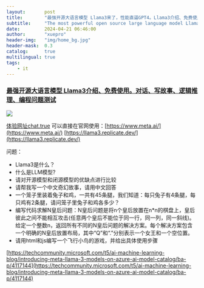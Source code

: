 ```yaml
---
layout:       post
title:        "最强开源大语言模型 Llama3来了，性能直逼GPT4。Llama3介绍、免费使用。对话、写故事、逻辑推理、编程问题测试"
subtitle:     "The most powerful open source large language model Llama3 is introduced and free to use. Conversations, story writing, logical reasoning, programming question tests"
date:         2024-04-21 06:46:00
author:       "xuepro"
header-img:   "img/home_bg.jpg"
header-mask:  0.3
catalog:      true
multilingual: true
tags:
    - it
---
```


### [最强开源大语言模型 Llama3介绍、免费使用。对话、写故事、逻辑推理、编程问题测试](https://youtu.be/GnUlEhkSfM4)
![](https://hwdong-net.github.io/blob/yt_imgs/Llama3.jpg)

[体验网址chat.true](https://chat.tune.app/)
可以直接在官网使用：[https://www.meta.ai/](https://www.meta.ai/)
[https://llama3.replicate.dev/](https://llama3.replicate.dev/)



问题：
 - Llama3是什么？
 - 什么是LLM模型?
 - 请对开源模型和闭源模型的优缺点进行比较
 - 请帮我写一个中文奇幻故事，请用中文回答
 - 一个笼子里装着兔子和鸡，一共有45条腿，我们知道：每只兔子有4条腿，每只鸡有2条腿，请问笼子里兔子和鸡各多少？
 -  编写代码求解N皇后问题：N皇后问题是将n个皇后放置在n*n的棋盘上，皇后彼此之间不能相互攻击(任意两个皇后不能位于同一行，同一列，同一斜线)。给定一个整数n，返回所有不同的N皇后问题的解决方案。每个解决方案包含一个明确的N皇后放置布局，其中“Q”和“.”分别表示一个女王和一个空位置。
 - 请用html和js编写一个飞行小鸟的游戏，并给出具体使用步骤


[https://techcommunity.microsoft.com/t5/ai-machine-learning-blog/introducing-meta-llama-3-models-on-azure-ai-model-catalog/ba-p/4117144](https://techcommunity.microsoft.com/t5/ai-machine-learning-blog/introducing-meta-llama-3-models-on-azure-ai-model-catalog/ba-p/4117144)
